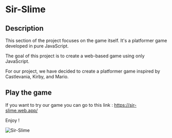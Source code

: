 # Sir-Slime

## Description

This section of the project focuses on the game itself. It's a platformer game developed in pure JavaScript.

The goal of this project is to create a web-based game using only JavaScript.

For our project, we have decided to create a platformer game inspired by Castlevania, Kirby, and Mario.

## Play the game

If you want to try our game you can go to this link : https://sir-slime.web.app/

Enjoy !

![Sir-Slime](assets/player-skin-preview-blue.png)